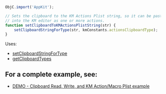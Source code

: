 
```js
ObjC.import('AppKit');

// Sets the clipboard to the KM Actions Plist string, so it can be pasted
// into the KM editor as one or more actions.
function setClipboardToKMActionsPlistString(str) {
	setClipboardStringForType(str, kmConstants.actionsClipboardType);
}
```

Uses:
* [setClipboardStringForType](Clipboard%20Utilities%2FsetClipboardStringForType.md)
* [getClipboardTypes](Clipboard%20Utilities%2FgetClipboardTypes.md)

## For a complete example, see:
* [DEMO - Clipboard Read, Write, and KM Action/Macro Plist example](DEMO%20-%20Clipboard%20Read%2C%20Write%2C%20and%20KM%20Action%20Macro%20Plist%20example.md)